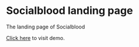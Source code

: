 # Socialblood landing page
The landing page of Socialblood

[Click here][demo] to visit demo.

[demo]: https://socialbloodorg.github.io/social-blood-landing-page/
